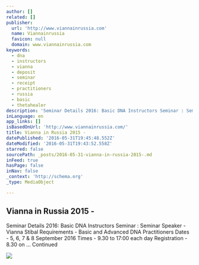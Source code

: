 ```yaml
---
author: []
related: []
publisher:
  url: 'http://www.viannainrussia.com'
  name: Viannainrussia
  favicon: null
  domain: www.viannainrussia.com
keywords:
  - dna
  - instructors
  - vianna
  - deposit
  - seminar
  - receipt
  - practitioners
  - russia
  - basic
  - thetahealer
description: 'Seminar Details 2016: Basic DNA Instructors Seminar : Seminar Speaker - Vianna Stibal Requirements - Basic and Advanced DNA Practitioners Dates - 5, 6, 7 & 8 September 2016 Times - 9.30 to 17:00 each day Registration - 8.30 on ... Continued'
inLanguage: en
app_links: []
isBasedOnUrl: 'http://www.viannainrussia.com/'
title: Vianna in Russia 2015 -
datePublished: '2016-05-31T19:45:48.552Z'
dateModified: '2016-05-31T19:43:52.558Z'
starred: false
sourcePath: _posts/2016-05-31-vianna-in-russia-2015-.md
inFeed: true
hasPage: false
inNav: false
_context: 'http://schema.org'
_type: MediaObject

---
```

<article style=""><h1>Vianna in Russia 2015 -</h1><p>Seminar Details 2016: Basic DNA Instructors Seminar : Seminar Speaker - Vianna Stibal Requirements - Basic and Advanced DNA Practitioners Dates - 5, 6, 7 &amp; 8 September 2016 Times - 9.30 to 17:00 each day Registration - 8.30 on ... Continued</p><img src="http://www.thetaprinciple.co.uk/wp-content/uploads/2015/05/icons-instructor100.png" /></article>